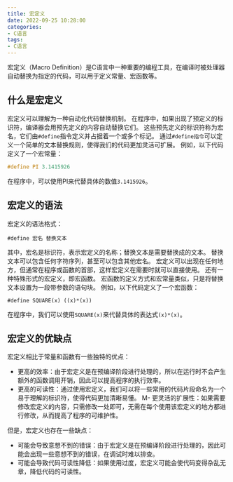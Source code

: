 ```yaml
---
title: 宏定义
date: 2022-09-25 10:28:00
categories:
- C语言
tags:
- C语言
---
```


宏定义（Macro Definition）是C语言中一种重要的编程工具，在编译时被处理器自动替换为指定的代码，可以用于定义常量、宏函数等。

## 什么是宏定义

宏定义可以理解为一种自动化代码替换机制。
在程序中，如果出现了预定义的标识符，编译器会用预先定义的内容自动替换它们。
这些预先定义的标识符称为宏名，它们由`#define`指令定义并占据着一个或多个标记。
通过`#define指令`可以定义一个简单的文本替换规则，使得我们的代码更加灵活可扩展。
例如，以下代码定义了一个宏常量：

```c
#define PI 3.1415926
```

在程序中，可以使用PI来代替具体的数值`3.1415926`。

## 宏定义的语法

宏定义的语法格式：

```text
#define 宏名 替换文本
```

其中，宏名是标识符，表示宏定义的名称；替换文本是需要替换成的文本。
替换文本可以包含任何字符序列，甚至可以包含其他宏名。
宏定义可以出现在任何地方，但通常在程序或函数的首部，这样宏定义在需要时就可以直接使用。
还有一种特殊形式的宏定义，即宏函数。
宏函数的定义方式和宏常量类似，只是将替换文本设置为一段带参数的语句块。
例如，以下代码定义了一个宏函数：

```text
#define SQUARE(x) ((x)*(x))
```

在程序中，我们可以使用`SQUARE(x)`来代替具体的表达式`(x)*(x)`。

## 宏定义的优缺点

宏定义相比于常量和函数有一些独特的优点：

- 更高的效率：由于宏定义是在预编译阶段进行处理的，所以在运行时不会产生额外的函数调用开销，因此可以提高程序的执行效率。
- 更高的可读性：通过使用宏定义，我们可以将一些常用的代码片段命名为一个易于理解的标识符，使得代码更加清晰易懂。
M- 更灵活的扩展性：如果需要修改宏定义的内容，只需修改一处即可，无需在每个使用该宏定义的地方都进行修改，从而提高了程序的可维护性。

但是，宏定义也存在一些缺点：

- 可能会导致意想不到的错误：由于宏定义是在预编译阶段进行处理的，因此可能会出现一些意想不到的错误，在调试时难以排查。
- 可能会导致代码可读性降低：如果使用过度，宏定义可能会使代码变得杂乱无章，降低代码的可读性。